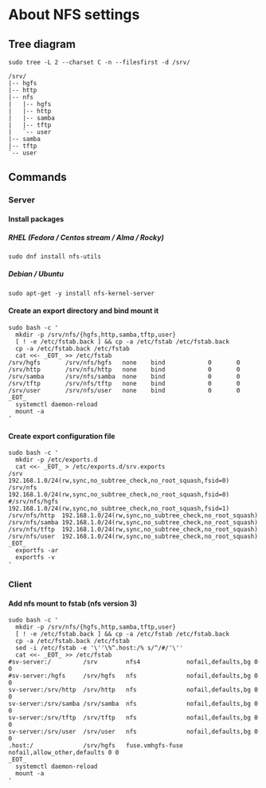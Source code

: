 # **About NFS settings**

## **Tree diagram**

``` bash:
sudo tree -L 2 --charset C -n --filesfirst -d /srv/
```

``` bash:
/srv/
|-- hgfs
|-- http
|-- nfs
|   |-- hgfs
|   |-- http
|   |-- samba
|   |-- tftp
|   `-- user
|-- samba
|-- tftp
`-- user
```

## **Commands**

### **Server**

#### **Install packages**

##### **RHEL** (Fedora / Centos stream / Alma / Rocky)

``` bash:
sudo dnf install nfs-utils
```

##### **Debian / Ubuntu**

``` bash:
sudo apt-get -y install nfs-kernel-server
```

#### **Create an export directory and bind mount it**

``` bash:
sudo bash -c '
  mkdir -p /srv/nfs/{hgfs,http,samba,tftp,user}
  [ ! -e /etc/fstab.back ] && cp -a /etc/fstab /etc/fstab.back
  cp -a /etc/fstab.back /etc/fstab
  cat <<- _EOT_ >> /etc/fstab
/srv/hgfs       /srv/nfs/hgfs   none    bind            0       0
/srv/http       /srv/nfs/http   none    bind            0       0
/srv/samba      /srv/nfs/samba  none    bind            0       0
/srv/tftp       /srv/nfs/tftp   none    bind            0       0
/srv/user       /srv/nfs/user   none    bind            0       0
_EOT_
  systemctl daemon-reload
  mount -a
'
```

#### **Create export configuration file**

``` bash:
sudo bash -c '
  mkdir -p /etc/exports.d
  cat <<- _EOT_ > /etc/exports.d/srv.exports
/srv           192.168.1.0/24(rw,sync,no_subtree_check,no_root_squash,fsid=0)
/srv/nfs       192.168.1.0/24(rw,sync,no_subtree_check,no_root_squash,fsid=0)
#/srv/nfs/hgfs  192.168.1.0/24(rw,sync,no_subtree_check,no_root_squash,fsid=1)
/srv/nfs/http  192.168.1.0/24(rw,sync,no_subtree_check,no_root_squash)
/srv/nfs/samba 192.168.1.0/24(rw,sync,no_subtree_check,no_root_squash)
/srv/nfs/tftp  192.168.1.0/24(rw,sync,no_subtree_check,no_root_squash)
/srv/nfs/user  192.168.1.0/24(rw,sync,no_subtree_check,no_root_squash)
_EOT_
  exportfs -ar
  exportfs -v
'
```

### **Client**

#### **Add nfs mount to fstab** (nfs version 3)

``` bash:
sudo bash -c '
  mkdir -p /srv/nfs/{hgfs,http,samba,tftp,user}
  [ ! -e /etc/fstab.back ] && cp -a /etc/fstab /etc/fstab.back
  cp -a /etc/fstab.back /etc/fstab
  sed -i /etc/fstab -e '\''\%^.host:/% s/^/#/'\''
  cat <<- _EOT_ >> /etc/fstab
#sv-server:/         /srv        nfs4             nofail,defaults,bg 0 0
#sv-server:/hgfs     /srv/hgfs   nfs              nofail,defaults,bg 0 0
sv-server:/srv/http  /srv/http   nfs              nofail,defaults,bg 0 0
sv-server:/srv/samba /srv/samba  nfs              nofail,defaults,bg 0 0
sv-server:/srv/tftp  /srv/tftp   nfs              nofail,defaults,bg 0 0
sv-server:/srv/user  /srv/user   nfs              nofail,defaults,bg 0 0
.host:/              /srv/hgfs   fuse.vmhgfs-fuse nofail,allow_other,defaults 0 0
_EOT_
  systemctl daemon-reload
  mount -a
'
```
